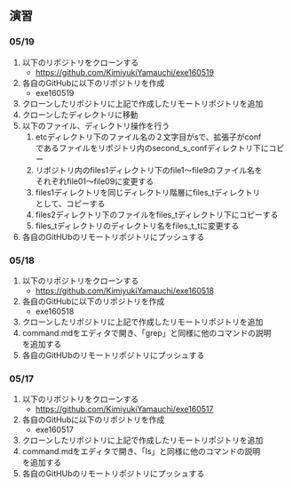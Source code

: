 ## 演習

### 05/19

1. 以下のリポジトリをクローンする
	- https://github.com/KimiyukiYamauchi/exe160519
1. 各自のGitHubに以下のリポジトリを作成
	- exe160519
1. クローンしたリポジトリに上記で作成したリモートリポジトリを追加
1. クローンしたディレクトリに移動
1. 以下のファイル、ディレクトリ操作を行う
	1. etcディレクトリ下のファイル名の２文字目がsで、拡張子がconf  
	であるファイルをリポジトリ内のsecond_s_confディレクトリ下にコピー
	1. リポジトリ内のfiles1ディレクトリ下のfile1〜file9のファイル名を  
	それぞれfile01〜file09に変更する
	1. files1ディレクトリを同じディレクトリ階層にfiles_tディレクトリ  
	として、コピーする
	1. files2ディレクトリ下のファイルをfiles_tディレクトリ下にコピーする
	1. files_tディレクトリのディレクトリ名をfiles_t_tに変更する
1. 各自のGitHUbのリモートリポジトリにプッシュする

### 05/18

1. 以下のリポジトリをクローンする
	- https://github.com/KimiyukiYamauchi/exe160518
1. 各自のGitHubに以下のリポジトリを作成
	- exe160518
1. クローンしたリポジトリに上記で作成したリモートリポジトリを追加
1. command.mdをエディタで開き、「grep」と同様に他のコマンドの説明  
を追加する
1. 各自のGitHUbのリモートリポジトリにプッシュする

### 05/17

1. 以下のリポジトリをクローンする
	- https://github.com/KimiyukiYamauchi/exe160517
1. 各自のGitHubに以下のリポジトリを作成
	- exe160517
1. クローンしたリポジトリに上記で作成したリモートリポジトリを追加
1. command.mdをエディタで開き、「ls」と同様に他のコマンドの説明  
を追加する
1. 各自のGitHUbのリモートリポジトリにプッシュする